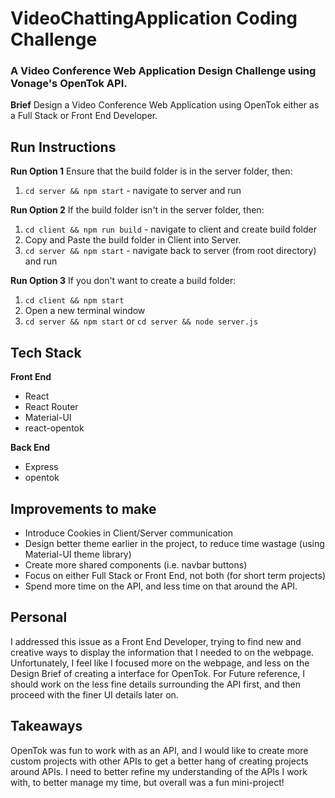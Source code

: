  VideoChattingApplication Coding Challenge
===========================================

### A Video Conference Web Application Design Challenge using Vonage's OpenTok API.

**Brief**
Design a Video Conference Web Application using OpenTok either as a Full Stack or Front End Developer.

Run Instructions
----------------
**Run Option 1**
Ensure that the build folder is in the server folder, then:
1. `cd server && npm start` - navigate to server and run

**Run Option 2**
If the build folder isn't in the server folder, then:
1. `cd client && npm run build` - navigate to client and create build folder
2. Copy and Paste the build folder in Client into Server.
3. `cd server && npm start` - navigate back to server (from root directory) and run

**Run Option 3**
If you don't want to create a build folder:
1. `cd client && npm start`
2. Open a new terminal window
3. `cd server && npm start` or `cd server && node server.js`

## Tech Stack
**Front End**
- React
- React Router
- Material-UI
- react-opentok

**Back End**
- Express
- opentok

## Improvements to make
- Introduce Cookies in Client/Server communication
- Design better theme earlier in the project, to reduce time wastage (using Material-UI theme library)
- Create more shared components (i.e. navbar buttons)
- Focus on either Full Stack or Front End, not both (for short term projects)
- Spend more time on the API, and less time on that around the API.

## Personal
I addressed this issue as a Front End Developer, trying to find new and creative ways to display the information that I needed to on the webpage. Unfortunately, I feel like I focused more on the webpage, and less on the Design Brief of creating a interface for OpenTok. For Future reference, I should work on the less fine details surrounding the API first, and then proceed with the finer UI details later on.

## Takeaways
OpenTok was fun to work with as an API, and I would like to create more custom projects with other APIs to get a better hang of creating projects around APIs. I need to better refine my understanding of the APIs I work with, to better manage my time, but overall was a fun mini-project!
